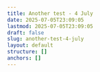 ```yaml
---
title: Another test - 4 July
date: 2025-07-05T23:09:05
lastmod: 2025-07-05T23:09:05
draft: false
slug: another-test-4-july
layout: default
structure: []
anchors: []
---
```


